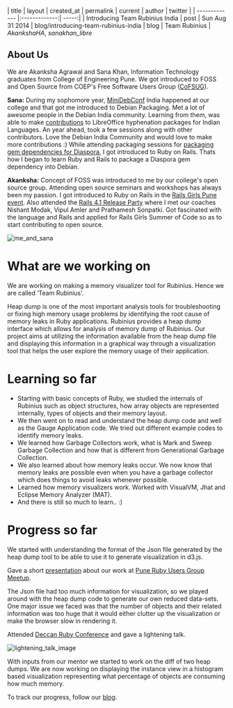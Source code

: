 
| title      | layout         | created_at  | permalink | current | author | twitter |
| ------------- |:-------------:| -----:|
|  Introducing Team Rubinius India    | post | Sun Aug 31 2014 | blog/introducing-team-rubinius-india | blog | Team Rubinius | _AkankshaHA_, _sanakhan_libre_

## About Us

We are Akanksha Agrawal and Sana Khan, Information Technology graduates from College of Engineering Pune. We got introduced to FOSS and Open Source from COEP's Free Software Users Group ([CoFSUG](http://foss.coep.org.in/fosslab/cofsug.html)). 

**Sana:**  During my sophomore year, [MiniDebConf](https://wiki.debian.org/DebianIndia/MiniDebConf2010) India happened at our college and that got me introduced to Debian Packaging. Met a lot of awesome people in the Debian India community. Learning from them, was able to make [contributions](https://qa.debian.org/developer.php?login=sanakhan2011@gmail.com) to LibreOffice hyphenation packages for Indian Languages. An year ahead, took a few sessions along with other contributors. Love the Debian India Community and would love to make more contributions :) While attending packaging sessions for [packaging gem dependencies for Diaspora](https://wiki.debian.org/Diaspora/Packaging/Sessions), I got introduced to Ruby on Rails. Thats how I began to learn Ruby and Rails to package a Diaspora gem dependency into Debian.

**Akanksha:** Concept of FOSS was introduced to me by our college's open source group. Attending open source seminars and workshops has always been my passion. I got introduced to Ruby on Rails in the [Rails Girls Pune event](http://blog.joshsoftware.com/2013/08/30/railsgirls-pune-the-gold-and-the-beautiful/). Also attended the [Rails 4.1 Release Party](https://twitter.com/vipulnsward/status/459971085128040448/photo/1) where I met our coaches Nishant Modak, Vipul Amler and Prathamesh Sonpatki. Got fascinated with the language and Rails and applied for Rails Girls Summer of Code so as to start contributing to open source. 

![me_and_sana](https://cloud.githubusercontent.com/assets/2115379/4102379/a91b12dc-3126-11e4-97c2-72be345214be.JPG "me_and_sana")

# What are we working on

We are working on making a memory visualizer tool for Rubinius. Hence we are called ‘Team Rubinius’. 

Heap dump is one of the most important analysis tools for troubleshooting or fixing high memory usage problems by identifying the root cause of memory leaks in Ruby applications. Rubinius provides a heap dump interface which allows for analysis of memory dump of Rubinius. Our project aims at utilizing the information available from the heap dump file and displaying this information in a graphical way through a visualization tool that helps the user explore the memory usage of their application. 

# Learning so far

* Starting with basic concepts of Ruby, we studied the internals of Rubinius such as object structures, how array objects are represented internally, types of objects and their memory layout.
* We then went on to read and understand the heap dump code and well as the Gauge Application code. We tried out different example codes to identify memory leaks.
* We learned how Garbage Collectors work, what is Mark and Sweep Garbage Collection and how that is different from Generational Garbage Collection.
* We also learned about how memory leaks occur. We now know that memory leaks are possible even when you have a garbage collector which does things to avoid leaks whenever possible. 
* Learned how memory visualizers work. Worked with VisualVM, Jhat and Eclipse Memory Analyzer (MAT).
* And there is still so much to learn.. :)

# Progress so far

We started with understanding the format of the Json file generated by the heap dump tool to be able to use it to generate visualization in d3.js. 

Gave a short [presentation](http://www.slideshare.net/akankshaaha/prug-rubinius-presentation) about our work at [Pune Ruby Users Group Meetup](http://www.meetup.com/PuneRailsMeetup/events/192782212/).

The Json file had too much information for visualization, so we played around with the heap dump code to generate our own reduced data-sets. One major issue we faced was that the number of objects and their related information was too huge that it would either clutter up the visualization or make the browser slow in rendering it. 

Attended [Deccan Ruby Conference](http://www.deccanrubyconf.org/) and gave a lightening talk.

![lightening_talk_image](https://cloud.githubusercontent.com/assets/2115379/4102383/ca4300dc-3126-11e4-9a0b-017ff06a72aa.jpg "Lightening_Talk")

With inputs from our mentor we started to work on the diff of two heap dumps. We are now working on displaying the instance view in a histogram based visualization representing what percentage of objects are consuming how much memory.

To track our progress, follow our [blog](http://teamrubiniusrgsoc14.blogspot.in/).  


